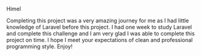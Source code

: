 Himel

Completing this project was a very amazing journey for me as I had little knowledge of Laravel before this project. I had one week to study Laravel and complete this challenge and I am very glad I was able to complete this project on time. I hope I meet your expectations of clean and professional programming style. Enjoy!
